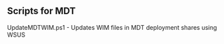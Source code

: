 Scripts for MDT
---------------
UpdateMDTWIM.ps1 - Updates WIM files in MDT deployment shares using WSUS